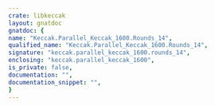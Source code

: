 ```yaml
---
crate: libkeccak
layout: gnatdoc
gnatdoc: {
name: "Keccak.Parallel_Keccak_1600.Rounds_14",
qualified_name: "Keccak.Parallel_Keccak_1600.Rounds_14",
signature: "keccak.parallel_keccak_1600.rounds_14",
enclosing: "keccak.parallel_keccak_1600",
is_private: false,
documentation: "",
documentation_snippet: "",
}
---
```

